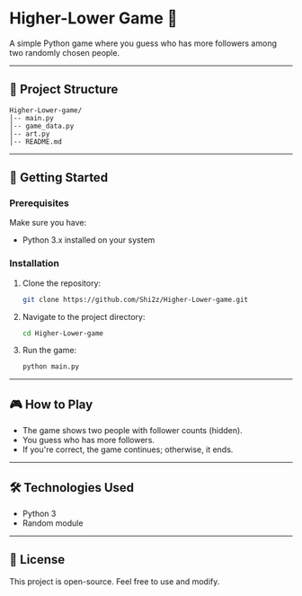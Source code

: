 
# Higher-Lower Game 🎯

A simple Python game where you guess who has more followers among two randomly chosen people.  

---

## 📂 Project Structure
```
Higher-Lower-game/
│-- main.py
│-- game_data.py
│-- art.py
│-- README.md
```

---

## 🚀 Getting Started

### Prerequisites
Make sure you have:
- Python 3.x installed on your system  

### Installation
1. Clone the repository:
   ```bash
   git clone https://github.com/Shi2z/Higher-Lower-game.git
   ```
2. Navigate to the project directory:
   ```bash
   cd Higher-Lower-game
   ```
3. Run the game:
   ```bash
   python main.py
   ```

---

## 🎮 How to Play
- The game shows two people with follower counts (hidden).  
- You guess who has more followers.  
- If you're correct, the game continues; otherwise, it ends.  

---

## 🛠 Technologies Used
- Python 3  
- Random module  

---

## 📜 License
This project is open-source. Feel free to use and modify.

